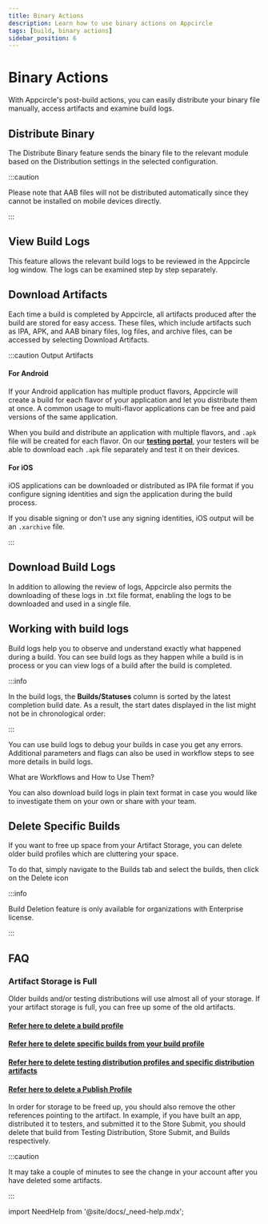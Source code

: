```yaml
---
title: Binary Actions
description: Learn how to use binary actions on Appcircle
tags: [build, binary actions]
sidebar_position: 6
---
```


# Binary Actions

With Appcircle's post-build actions, you can easily distribute your binary file manually, access artifacts and examine build logs.

<Screenshot url='https://cdn.appcircle.io/docs/assets/BE5278-action.png' />

## Distribute Binary

The Distribute Binary feature sends the binary file to the relevant module based on the Distribution settings in the selected configuration.

:::caution

Please note that AAB files will not be distributed automatically since they cannot be installed on mobile devices directly.

:::

## View Build Logs

This feature allows the relevant build logs to be reviewed in the Appcircle log window. The logs can be examined step by step separately.

## Download Artifacts

Each time a build is completed by Appcircle, all artifacts produced after the build are stored for easy access. These files, which include artifacts such as IPA, APK, and AAB binary files, log files, and archive files, can be accessed by selecting Download Artifacts.

:::caution Output Artifacts

#### For Android

If your Android application has multiple product flavors, Appcircle will create a build for each flavor of your application and let you distribute them at once. A common usage to multi-flavor applications can be free and paid versions of the same application.

When you build and distribute an application with multiple flavors, and `.apk` file will be created for each flavor. On our [**testing portal**](/testing-distribution/testing-portal), your testers will be able to download each `.apk` file separately and test it on their devices.

#### For iOS

iOS applications can be downloaded or distributed as IPA file format if you configure signing identities and sign the application during the build process.

If you disable signing or don't use any signing identities, iOS output will be an `.xarchive` file.

:::

## Download Build Logs

In addition to allowing the review of logs, Appcircle also permits the downloading of these logs in .txt file format, enabling the logs to be downloaded and used in a single file.

## Working with build logs

Build logs help you to observe and understand exactly what happened during a build. You can see build logs as they happen while a build is in process or you can view logs of a build after the build is completed.

:::info

In the build logs, the **Builds/Statuses** column is sorted by the latest completion build date. As a result, the start dates displayed in the list might not be in chronological order:

<Screenshot url='https://cdn.appcircle.io/docs/assets/build-working-with-build-logs.png' />

:::

You can use build logs to debug your builds in case you get any errors. Additional parameters and flags can also be used in workflow steps to see more details in build logs.

<ContentRef url="/workflows">What are Workflows and How to Use Them?</ContentRef>

You can also download build logs in plain text format in case you would like to investigate them on your own or share with your team.

## Delete Specific Builds

If you want to free up space from your Artifact Storage, you can delete older build profiles which are cluttering your space.

To do that, simply navigate to the Builds tab and select the builds, then click on the Delete icon

<Screenshot url='https://cdn.appcircle.io/docs/assets/build-delete-specific.png' />

:::info

Build Deletion feature is only available for organizations with Enterprise license.

:::

## FAQ

### Artifact Storage is Full

Older builds and/or testing distributions will use almost all of your storage. If your artifact storage is full, you can free up some of the old artifacts.

#### [Refer here to delete a build profile](/build/manage-the-connections/adding-a-build-profile#delete-a-build-profile)

#### [Refer here to delete specific builds from your build profile](/build/build-process-management/binary-actions#delete-specific-builds)

#### [Refer here to delete testing distribution profiles and specific distribution artifacts](/testing-distribution/create-or-select-a-distribution-profile#delete-a-distribution-profile)

#### [Refer here to delete a Publish Profile](/publish-module/creating-publish-profiles/managing-publish-profiles#delete-publish-profile)

In order for storage to be freed up, you should also remove the other references pointing to the artifact. In example, if you have built an app, distributed it to testers, and submitted it to the Store Submit, you should delete that build from Testing Distribution, Store Submit, and Builds respectively.

:::caution

It may take a couple of minutes to see the change in your account after you have deleted some artifacts.

:::

import NeedHelp from '@site/docs/\_need-help.mdx';

<NeedHelp />